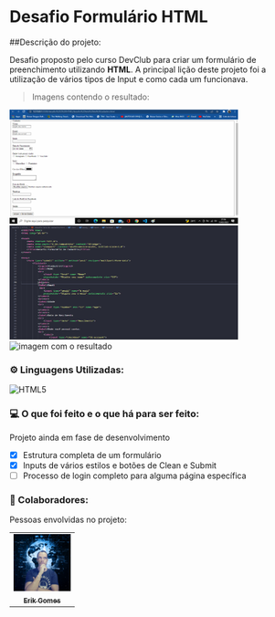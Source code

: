 # Desafio Formulário HTML

##Descrição do projeto:

Desafio proposto pelo curso DevClub para criar um formulário de preenchimento utilizando <b>HTML</b>. A principal lição deste projeto foi a utilização de vários tipos de Input e como cada um funcionava.

> Imagens contendo o resultado:

<img src="captura de tela missao.gif" alt="vídeo em formato de gif" width="400px;" height="200px">
<img src="print estrutura HTML.png" alt="imagem com a estrutura HTML"width="400px;" height="200px">
<img src="print página.png" alt="imagem com o resultado" width="400px;">

### ⚙ Linguagens Utilizadas:

![HTML5](https://img.shields.io/badge/-HTML5-333333?style=flat&logo=HTML5)

### 💻 O que foi feito e o que há para ser feito:

Projeto ainda em fase de desenvolvimento

- [x] Estrutura completa de um formulário
- [x] Inputs de vários estilos e botões de Clean e Submit
- [ ] Processo de login completo para alguma página específica

### 🤝 Colaboradores:

Pessoas envolvidas no projeto:

<table>
  <tr>
    <td align="center">
      <a href="https://github.com/gGtEriKk">
        <img src="Foto de perfil do GitHub.png" width="100px;" alt="Foto do Erik Gomes no GitHub"><br>
        <sub>
          <b>Erik Gomes</b>
        </sub>
      </a>    
</table>
